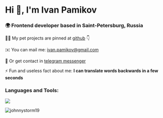 <h1 align="left">Hi 👋, I'm Ivan Pamikov</h1>
<h3 align="left">🌍 Frontend developer based in Saint-Petersburg, Russia</h3>

👨‍💻 My pet projects are pinned at [github](https://github.com/JohnnyStorm19) 👇

✉️ You can mail me: ivan.pamikov@gmail.com 

📱 Or get contact in [telegram messenger](https://t.me/johnnyStorm19) 

⚡ Fun and useless fact about me: **I can translate words backwards in a few seconds**

<h3 align="left">Languages and Tools:</h3>
<p align="left">
  <a href="https://skillicons.dev">
    <img src="https://skillicons.dev/icons?i=js,ts,react,redux,vite,tailwind,materialui,html,css,sass,jest,nodejs,express,postman,webpack,figma" />
  </a>
</p>

<p><img align="center" src="https://github-readme-stats.vercel.app/api/top-langs?username=johnnystorm19&show_icons=true&locale=en&layout=compact" alt="johnnystorm19" /></p>
